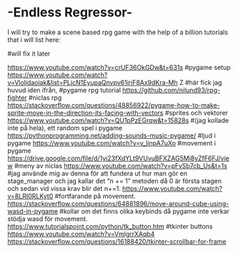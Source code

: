 # -Endless Regressor-
I will try to make a scene based rpg game with the help of a billion tutorials that i will list here:


#will fix it later

https://www.youtube.com/watch?v=crUF36OkGDw&t=631s #pygame setup
https://www.youtube.com/watch?v=Vlolidaoiak&list=PLjcN1EyupaQnvpv61iriF8Ax9dKra-Mh
Z #här fick jag huvud iden ifrån, #pygame rpg tutorial
https://github.com/nilund93/rpg-fighter #niclas rpg
https://stackoverflow.com/questions/48856922/pygame-how-to-make-sprite-move-in-the-direction-its-facing-with-vectors #sprites och vektorer 
https://www.youtube.com/watch?v=QU1pPzEGrqw&t=15828s #(jag kollade inte på hela), ett random spel i pygame
https://pythonprogramming.net/adding-sounds-music-pygame/  #ljud i pygame
https://www.youtube.com/watch?v=v_linpA7uXo #movement i pygame
https://drive.google.com/file/d/1yi23fXdYLt9VUvuBFXZAG5Mi8yZfF6FJ/view #meny av niclas
https://www.youtube.com/watch?v=pFvSb7cb_Us&t=1s #jag använde mig av denna för att fundera ut hur man gör en stage_manager och jag kallar det “n += 1” metoden då 0 är första stagen och sedan vid vissa krav blir det n+=1.
https://www.youtube.com/watch?v=8LRI0RLKyt0 #fortfarande på movement.
https://stackoverflow.com/questions/64881896/move-around-cube-using-wasd-in-pygame #kollar om det finns olika keybinds då pygame inte verkar stödja wasd för movement.
https://www.tutorialspoint.com/python/tk_button.htm #tkinter buttons
https://www.youtube.com/watch?v=VmlgrrXAqb4 
https://stackoverflow.com/questions/16188420/tkinter-scrollbar-for-frame
